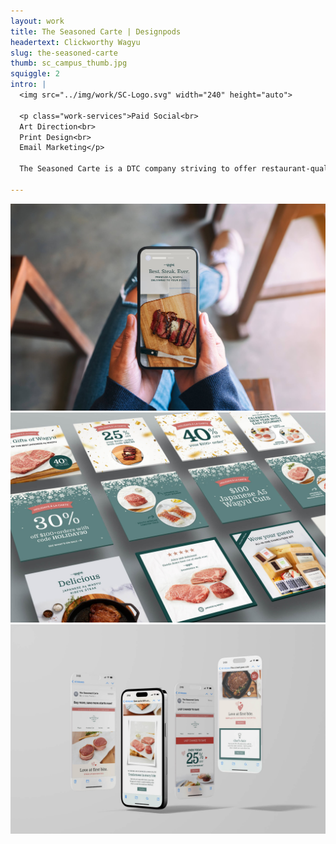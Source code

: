 ```yaml
---
layout: work
title: The Seasoned Carte | Designpods
headertext: Clickworthy Wagyu
slug: the-seasoned-carte
thumb: sc_campus_thumb.jpg
squiggle: 2
intro: |
  <img src="../img/work/SC-Logo.svg" width="240" height="auto">

  <p class="work-services">Paid Social<br>
  Art Direction<br>
  Print Design<br>
  Email Marketing</p>

  The Seasoned Carte is a DTC company striving to offer restaurant-quality products from around the globe that are not easily accessible in local grocery store aisles. They had brand standards but needed to figure out how to implement them across social, email, and print. After in-depth conversations identifying their customers and the most effective channels, we’ve rolled out monthly campaigns helping to boost impressions and sales. 

---
```


![](../img/work/SC_1.jpg)
![](../img/work/SC_2.jpg)
![](../img/work/SC_3.jpg)
